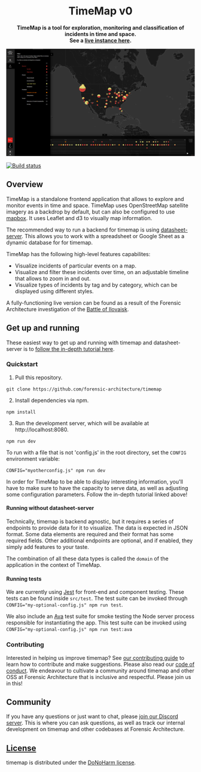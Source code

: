 <h1 align="center">
  TimeMap v0
</h1>

<p align="center">
  <strong>TimeMap is a tool for exploration, monitoring and classification of incidents in time and space.<br>See a <a href="https://blmprotests.forensic-architecture.org">live instance here</a>.</strong><br>
</p>

![](docs/example-timemap.png)

[![Build status](https://travis-ci.com/forensic-architecture/timemap.svg?branch=develop)](https://travis-ci.com/forensic-architecture/timemap)

## Overview

TimeMap is a standalone frontend application that allows to explore and monitor events in time and space. TimeMap uses OpenStreetMap satellite imagery as a backdrop by default, but can also be configured to use [mapbox](https://www.mapbox.com/). It uses Leaflet and d3 to visually map information.

The recommended way to run a backend for timemap is using [datasheet-server](https://github.com/forensic-architecture/datasheet-server). This allows you to work with a spreadsheet or Google Sheet as a dynamic database for for timemap.

TimeMap has the following high-level features capabilites:

- Visualize incidents of particular events on a map.
- Visualize and filter these incidents over time, on an adjustable timeline that allows to zoom in and out.
- Visualize types of incidents by tag and by category, which can be displayed using different styles.

A fully-functioning live version can be found as a result of the Forensic Architecture investigation of the [Battle of Ilovaisk](https://ilovaisk.forensic-architecture.org).

## Get up and running

These easiest way to get up and running with timemap and datasheet-server is to
[follow the in-depth tutorial here](https://forensic-architecture.org/investigation/timemap-for-cartographic-platforms).

### Quickstart

1. Pull this repository.

```shell
git clone https://github.com/forensic-architecture/timemap
```

2. Install dependencies via npm.

```shell
npm install
```

3. Run the development server, which will be available at http://localhost:8080.

```shell
npm run dev
```

To run with a file that is not 'config.js' in the root directory, set the `CONFIG` environment variable:

```
CONFIG="myotherconfig.js" npm run dev
```

In order for TimeMap to be able to display interesting information, you'll have to make sure to have the capacity to serve data, as well as adjusting some configuration parameters. Follow the in-depth tutorial linked above!

#### Running without datasheet-server

Technically, timemap is backend agnostic, but it requires a series of endpoints to provide data for it to visualize. The data is expected in JSON format. Some data elements are required and their format has some required fields. Other additional endpoints are optional, and if enabled, they simply add features to your taste.

The combination of all these data types is called the `domain` of the application in the context of TimeMap.

#### Running tests

We are currently using [Jest](https://jestjs.io/) for front-end and component testing. These tests can be found inside `src/test`. The test suite can be invoked through `CONFIG="my-optional-config.js" npm run test`.

We also include an [Ava](https://github.com/avajs/ava) test suite for smoke testing the Node server process responsible for instantiating the app. This test suite can be invoked using `CONFIG="my-optional-config.js" npm run test:ava`

### Contributing

Interested in helping us improve timemap? See [our contributing guide](CONTRIBUTING.md) to learn how to contribute and make suggestions. Please also read our [code of conduct](CODE_OF_CONDUCT.md). We endeavour to cultivate a community around timemap and other OSS at Forensic Architecture that is inclusive and respectful. Please join us in this!

## Community

If you have any questions or just want to chat, please [join our Discord server](https://discord.gg/PjHKHJD5KX). This is where you can ask questions, as well as track our internal development on timemap and other codebases at Forensic Architecture.

## [License](LICENSE.md)

timemap is distributed under the [DoNoHarm license](https://github.com/raisely/NoHarm).
